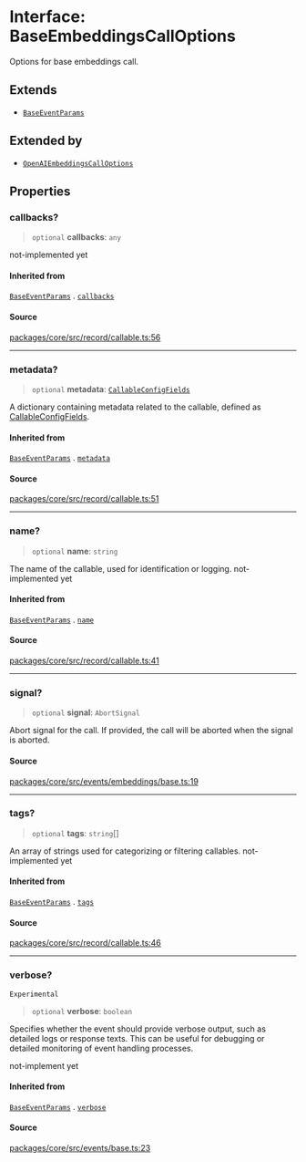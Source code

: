 # Interface: BaseEmbeddingsCallOptions

Options for base embeddings call.

## Extends

- [`BaseEventParams`](../../../base/interfaces/BaseEventParams.md)

## Extended by

- [`OpenAIEmbeddingsCallOptions`](../../openai/interfaces/OpenAIEmbeddingsCallOptions.md)

## Properties

### callbacks?

> `optional` **callbacks**: `any`

not-implemented yet

#### Inherited from

[`BaseEventParams`](../../../base/interfaces/BaseEventParams.md) . [`callbacks`](../../../base/interfaces/BaseEventParams.md#callbacks)

#### Source

[packages/core/src/record/callable.ts:56](https://github.com/VictorS67/encre/blob/42c3bddca4be2d23ad959c1c99381eefbf43789c/packages/core/src/record/callable.ts#L56)

***

### metadata?

> `optional` **metadata**: [`CallableConfigFields`](../../../../record/callable/type-aliases/CallableConfigFields.md)

A dictionary containing metadata related to the callable, defined as [CallableConfigFields](../../../../record/callable/type-aliases/CallableConfigFields.md).

#### Inherited from

[`BaseEventParams`](../../../base/interfaces/BaseEventParams.md) . [`metadata`](../../../base/interfaces/BaseEventParams.md#metadata)

#### Source

[packages/core/src/record/callable.ts:51](https://github.com/VictorS67/encre/blob/42c3bddca4be2d23ad959c1c99381eefbf43789c/packages/core/src/record/callable.ts#L51)

***

### name?

> `optional` **name**: `string`

The name of the callable, used for identification or logging. not-implemented yet

#### Inherited from

[`BaseEventParams`](../../../base/interfaces/BaseEventParams.md) . [`name`](../../../base/interfaces/BaseEventParams.md#name)

#### Source

[packages/core/src/record/callable.ts:41](https://github.com/VictorS67/encre/blob/42c3bddca4be2d23ad959c1c99381eefbf43789c/packages/core/src/record/callable.ts#L41)

***

### signal?

> `optional` **signal**: `AbortSignal`

Abort signal for the call.
If provided, the call will be aborted when the signal is aborted.

#### Source

[packages/core/src/events/embeddings/base.ts:19](https://github.com/VictorS67/encre/blob/42c3bddca4be2d23ad959c1c99381eefbf43789c/packages/core/src/events/embeddings/base.ts#L19)

***

### tags?

> `optional` **tags**: `string`[]

An array of strings used for categorizing or filtering callables. not-implemented yet

#### Inherited from

[`BaseEventParams`](../../../base/interfaces/BaseEventParams.md) . [`tags`](../../../base/interfaces/BaseEventParams.md#tags)

#### Source

[packages/core/src/record/callable.ts:46](https://github.com/VictorS67/encre/blob/42c3bddca4be2d23ad959c1c99381eefbf43789c/packages/core/src/record/callable.ts#L46)

***

### verbose?

`Experimental`

> `optional` **verbose**: `boolean`

Specifies whether the event should provide verbose output, such as detailed logs or response texts.
This can be useful for debugging or detailed monitoring of event handling processes.

not-implement yet

#### Inherited from

[`BaseEventParams`](../../../base/interfaces/BaseEventParams.md) . [`verbose`](../../../base/interfaces/BaseEventParams.md#verbose)

#### Source

[packages/core/src/events/base.ts:23](https://github.com/VictorS67/encre/blob/42c3bddca4be2d23ad959c1c99381eefbf43789c/packages/core/src/events/base.ts#L23)
